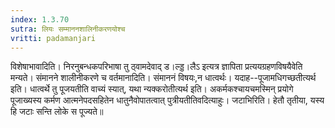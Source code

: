 ```yaml
---
index: 1.3.70
sutra: लियः सम्माननशालिनीकरणयोश्च
vritti: padamanjari
---
```


 विशेषाभावादिति। निरनुबन्धकपरिभाषा तु ठ्वामदेवाद् ड।ल्ड्ड।लैऽ इत्यत्र ज्ञापिता प्रत्ययग्रहणविषयैवेति मन्यते। संमानने शालीनीकरणे च वर्तमानादिति। संमाननं विषयः,न धात्वर्थः। यदाह--पूजामधिगच्छतीत्यर्थ इति। धात्वर्थे तु पूजयतीति वाच्यं स्यात्, यथा न्यक्करोतीत्यर्थ इति। अकर्मकश्चायचमस्मिन् प्रयोगे पूजाख्यस्य कर्मण आत्मनेपदसहितेन धातुनैवोपातत्वात् पुत्रीयतीतिवदित्याहुः। जटाभिरिति। हेतौ तृतीया, यस्य हि जटाः सन्ति लोके स पूज्यते॥